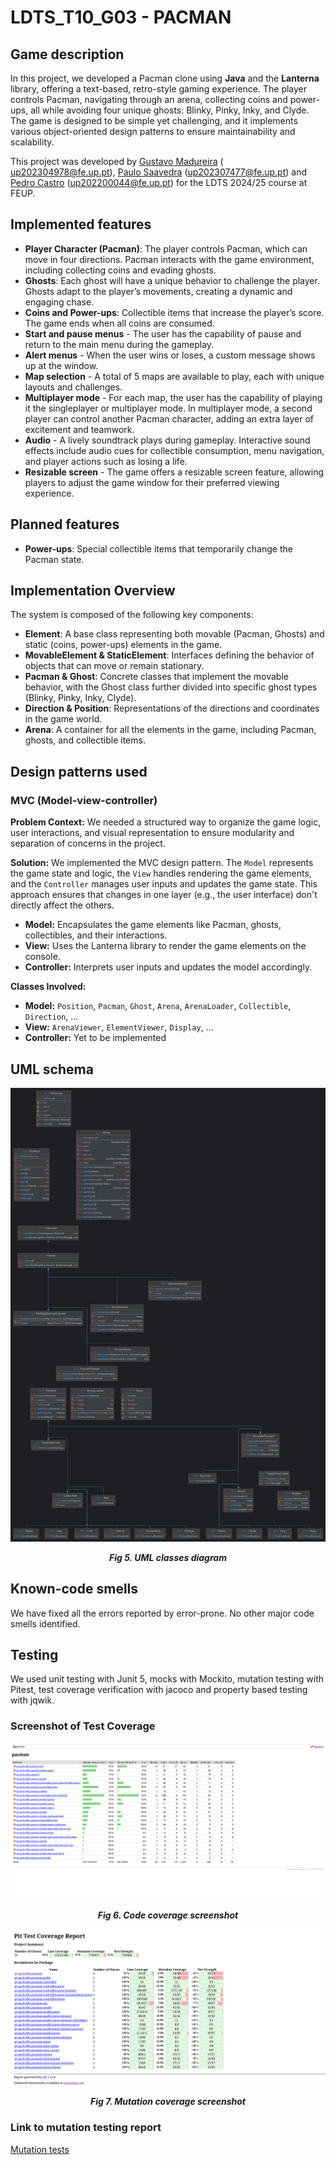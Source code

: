 # LDTS_T10_G03 - **PACMAN**

## Game description

In this project, we developed a Pacman clone using **Java** and the **Lanterna** library, offering a text-based,
retro-style gaming experience. The player controls Pacman, navigating through an arena, collecting coins and power-ups,
all while avoiding four unique ghosts: Blinky, Pinky, Inky, and Clyde. The game is designed to be simple yet
challenging, and it implements various object-oriented design patterns to ensure maintainability and scalability.

This project was developed by <a href="https://github.com/GustavoCMadureira">Gustavo Madureira</a> (
up202304978@fe.up.pt), <a href="https://github.com/PauloSaa29">Paulo Saavedra</a> (up202307477@fe.up.pt)
and <a href="https://github.com/peucastro">Pedro Castro</a> (up202200044@fe.up.pt) for the LDTS 2024/25 course at FEUP.

## Implemented features

- **Player Character (Pacman)**: The player controls Pacman, which can move in four directions. Pacman interacts with
  the game environment, including collecting coins and evading ghosts.
- **Ghosts**: Each ghost will have a unique behavior to challenge the player. Ghosts adapt to the player’s movements,
  creating a dynamic and engaging chase.
- **Coins and Power-ups**: Collectible items that increase the player’s score. The game ends when all coins are
  consumed.
- **Start and pause menus** - The user has the capability of pause and return to the main menu during the gameplay.
- **Alert menus** - When the user wins or loses, a custom message shows up at the window.
- **Map selection** - A total of 5 maps are available to play, each with unique layouts and challenges.
- **Multiplayer mode** - For each map, the user has the capability of playing it the singleplayer or multiplayer
  mode. In multiplayer mode, a second player can control another Pacman character, adding an extra layer of excitement
  and teamwork.
- **Audio** - A lively soundtrack plays during gameplay. Interactive sound effects include audio cues for collectible
  consumption, menu navigation, and player actions such as losing a life.
- **Resizable screen** - The game offers a resizable screen feature, allowing players to adjust the game window for
  their preferred viewing experience.

## Planned features

- **Power-ups**: Special collectible items that temporarily change the Pacman state.

## **Implementation Overview**

The system is composed of the following key components:

- **Element**: A base class representing both movable (Pacman, Ghosts) and static (coins, power-ups) elements in
  the game.
- **MovableElement & StaticElement**: Interfaces defining the behavior of objects that can move or remain stationary.
- **Pacman & Ghost**: Concrete classes that implement the movable behavior, with the Ghost class further divided into
  specific ghost types (Blinky, Pinky, Inky, Clyde).
- **Direction & Position**: Representations of the directions and coordinates in the game world.
- **Arena**: A container for all the elements in the game, including Pacman, ghosts, and collectible items.

## Design patterns used

### **MVC** (Model-view-controller)

**Problem Context:** We needed a structured way to organize the game logic, user interactions, and visual representation
to ensure modularity and separation of concerns in the project.

**Solution:** We implemented the MVC design pattern. The `Model` represents the game state and logic, the `View` handles
rendering the game elements, and the `Controller` manages user inputs and updates the game state. This approach ensures
that changes in one layer (e.g., the user interface) don't directly affect the others.

- **Model:** Encapsulates the game elements like Pacman, ghosts, collectibles, and their interactions.
- **View:** Uses the Lanterna library to render the game elements on the console.
- **Controller:** Interprets user inputs and updates the model accordingly.

**Classes Involved:**

- **Model:** `Position`, `Pacman`, `Ghost`, `Arena`, `ArenaLoader`, `Collectible`, `Direction`, ...
- **View:** `ArenaViewer`, `ElementViewer`, `Display`, ...
- **Controller:** Yet to be implemented

## **UML schema**

<p align="center" justify="center">
  <img src="resources/uml/structure.png"/>
</p>
<p align="center">
  <b><i>Fig 5. UML classes diagram</i></b>
</p>

## Known-code smells

We have fixed all the errors reported by error-prone. No other major code smells identified.

## Testing

We used unit testing with Junit 5, mocks with Mockito, mutation testing with Pitest, test coverage verification with
jacoco and property based testing with jqwik.

### Screenshot of Test Coverage

<p align="center" justify="center">
  <img src="resources/testing/coverage.png"/>
</p>
<p align="center">
  <b><i>Fig 6. Code coverage screenshot</i></b>
</p>

<p align="center" justify="center">
  <img src="resources/testing/pitest.png"/>
</p>
<p align="center">
  <b><i>Fig 7. Mutation coverage screenshot</i></b>
</p>

### Link to mutation testing report

[Mutation tests](/build/reports/pitest/index.html)
